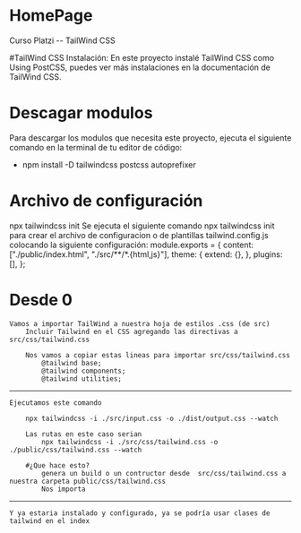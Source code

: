 # HomePage
Curso Platzi -- TailWind CSS 

#TailWind CSS Instalación:
En este proyecto instalé TailWind CSS como Using PostCSS, puedes ver más instalaciones en la documentación de TailWind CSS.

# Descagar modulos
Para descargar los modulos que necesita este proyecto, ejecuta el siguiente comando en la terminal de tu editor de código:
  - npm install -D tailwindcss postcss autoprefixer

# Archivo de configuración
npx tailwindcss init
                    Se ejecuta el siguiente comando npx tailwindcss init para crear el archivo de configuracion o de plantillas tailwind.config.js colocando la siguiente configuración:
                                module.exports = {
                                content: ["./public/index.html", "./src/**/*.{html,js}"],
                                theme: {
                                    extend: {},
                                },
                                plugins: [],
                                };


# Desde 0
    Vamos a importar TailWind a nuestra hoja de estilos .css (de src)
        Incluir Tailwind en el CSS agregando las directivas a src/css/tailwind.css

        Nos vamos a copiar estas lineas para importar src/css/tailwind.css
            @tailwind base;
            @tailwind components;
            @tailwind utilities;

------------------------------------------------------------------------------------------------
    Ejecutamos este comando 

        npx tailwindcss -i ./src/input.css -o ./dist/output.css --watch

        Las rutas en este caso serian
            npx tailwindcss -i ./src/css/tailwind.css -o ./public/css/tailwind.css --watch

        #¿Que hace esto?
            genera un build o un contructor desde  src/css/tailwind.css a nuestra carpeta public/css/tailwind.css
            Nos importa 
--------------------------------------------------------------------------------------------

    Y ya estaria instalado y configurado, ya se podría usar clases de tailwind en el index
